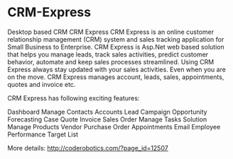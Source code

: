 # CRM-Express
Desktop based CRM
CRM Express
CRM Express is an online customer relationship management (CRM) system and sales tracking application for Small Business to Enterprise. CRM Express is Asp.Net web based solution that helps you manage leads, track sales activities, predict customer behavior, automate and keep sales processes streamlined. Using CRM Express always stay updated with your sales activities. Even when you are on the move. CRM Express manages account, leads, sales, appointments, quotes and invoice etc.

CRM Express has following exciting features:

Dashboard
Manage Contacts
Accounts
Lead
Campaign
Opportunity
Forecasting
Case
Quote
Invoice
Sales Order
Manage Tasks
Solution
Manage Products
Vendor
Purchase Order
Appointments
Email
Employee Performance
Target List

More details:
http://coderobotics.com/?page_id=12507
